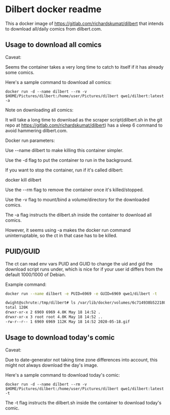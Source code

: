 # Dilbert docker readme

This a docker image of https://gitlab.com/richardskumat/dilbert that intends to download all/daily comics from
dilbert.com.

## Usage to download all comics

Caveat:

Seems the container takes a very long time to catch to itself if it has already some comics.

Here's a sample command to download all comics:

```
docker run -d --name dilbert --rm -v $HOME/Pictures/dilbert:/home/user/Pictures/dilbert qwe1/dilbert:latest -a
```

Note on downloading all comics:

It will take a long time to download as the scraper script(dilbert.sh in the git repo at https://gitlab.com/richardskumat/dilbert) has
a sleep 6 command to avoid hammering dilbert.com.

Docker run parameters:

Use --name dilbert to make killing this container simpler.

Use the -d flag to put the container to run in the background.

If you want to stop the container, run if it's called dilbert:

docker kill dilbert

Use the --rm flag to remove the container once it's killed/stopped.

Use the -v flag to mount/bind a volume/directory for the downloaded comics.

The -a flag instructs the dilbert.sh inside the container to download all comics.

However, it seems using -a makes the docker run command uninterruptable,
so the ct in that case has to be killed.

## PUID/GUID

The ct can read env vars PUID and GUID to change the uid
and gid the download script runs under, which is nice for
if your user id differs from the default 1000/1000 of
Debian.

Example command:

```bash
docker run --name dilbert -e PUID=6969 -e GUID=6969 qwe1/dilbert -t
```

```bash
dwight@schrute:/tmp/dilbert# ls /var/lib/docker/volumes/6c714938b5221808990f28b056cf57067e13d7ec2788e52bdfc7ad1808e7277f/_data/ -lah
total 120K
drwxr-xr-x 2 6969 6969 4.0K May 18 14:52 .
drwxr-xr-x 3 root root 4.0K May 18 14:52 ..
-rw-r--r-- 1 6969 6969 112K May 18 14:52 2020-05-18.gif
```

## Usage to download today's comic

Caveat:

Due to date-generator not taking time zone differences into account, this might not always download the day's image.

Here's a sample command to download today's comic:

```
docker run -d --name dilbert --rm -v $HOME/Pictures/dilbert:/home/user/Pictures/dilbert qwe1/dilbert:latest -t
```

The -t flag instructs the dilbert.sh inside the container to download today's comic.
